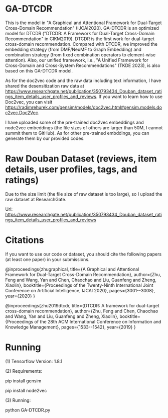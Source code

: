 # GA-DTCDR
This is the model in "A Graphical and Attentional Framework for Dual-Target Cross-Domain Recommendation" (IJCAI2020).
GA-DTCDR is an optimized model for DTCDR ("DTCDR: A Framework for Dual-Target Cross-Domain Recommendation" in CIKM2019).
DTCDR is the first work for dual-target cross-domain recommendation. Compared with DTCDR, we improved the embedding strategy (from DMF/NeuMF to Graph Embedding) and combination strategy (from fixed combination operators to element-wise attention). Also, our unified framework, i.e., "A Unified Framework for Cross-Domain and Cross-System Recommendations" (TKDE 2023), is also based on this GA-DTCDR model.

As for the doc2vec code and the raw data including text information, I have shared the desensitization raw data at https://www.researchgate.net/publication/350793434_Douban_dataset_ratings_item_details_user_profiles_and_reviews. If you want to learn how to use Doc2vec, you can visit https://radimrehurek.com/gensim/models/doc2vec.html#gensim.models.doc2vec.Doc2Vec. 

I have uploaded some of the pre-trained doc2vec embeddings and node2vec embeddings (the file sizes of others are larger than 50M, I cannot summit them to GitHub). As for other pre-trained embddings, you can generate them by our provided codes.

# Raw Douban Dataset (reviews, item details, user profiles, tags, and ratings)
Due to the size limit (the file size of raw dataset is too large), so I upload the raw dataset at ResearchGate.

Url: https://www.researchgate.net/publication/350793434_Douban_dataset_ratings_item_details_user_profiles_and_reviews

# Citations
If you want to use our code or dataset, you should cite the following papers (at least one paper) in your submissions.

@inproceedings{zhugraphical,
  title={A Graphical and Attentional Framework for Dual-Target Cross-Domain Recommendation},
  author={Zhu, Feng and Wang, Yan and Chen, Chaochao and Liu, Guanfeng and Zheng, Xiaolin},
  booktitle={Proceedings of the Twenty-Ninth International Joint Conference on Artificial Intelligence, IJCAI 2020},
  pages={3001--3008},
  year={2020}
}

@inproceedings{zhu2019dtcdr,
  title={DTCDR: A framework for dual-target cross-domain recommendation},
  author={Zhu, Feng and Chen, Chaochao and Wang, Yan and Liu, Guanfeng and Zheng, Xiaolin},
  booktitle={Proceedings of the 28th ACM International Conference on Information and Knowledge Management},
  pages={1533--1542},
  year={2019}
}

# Running
(1) Tensorflow Version: 1.8.1

(2) Requirements:

pip install gensim

pip install node2vec

(3) Running:

python GA-DTCDR.py
